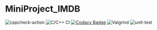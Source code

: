 # MiniProject_IMDB
![cppcheck-action](https://github.com/99002683/Mini_Project/workflows/cppcheck-action/badge.svg?branch=master)
![C/C++ CI](https://github.com/99002683/Mini_Project/workflows/C/C++%20CI/badge.svg?branch=master)
[![Codacy Badge](https://app.codacy.com/project/badge/Grade/93eade3ac8ed42fda82be7688cc21166)](https://www.codacy.com/gh/99002683/Mini_Project/dashboard?utm_source=github.com&amp;utm_medium=referral&amp;utm_content=99002683/Mini_Project&amp;utm_campaign=Badge_Grade)
![Valgrind](https://github.com/99002567/cpp-mini-project/workflows/Valgrind/badge.svg)
![unit-test](https://github.com/99002683/Mini_Project/workflows/unit-test/badge.svg?branch=master)
 
